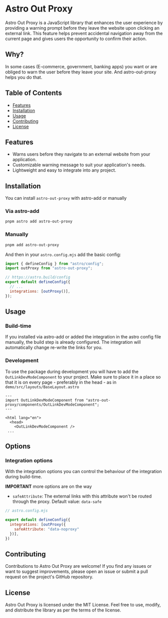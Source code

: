 # Astro Out Proxy

Astro Out Proxy is a JavaScript library that enhances the user experience by providing a warning prompt before they leave the website upon clicking an external link. This feature helps prevent accidental navigation away from the current page and gives users the opportunity to confirm their action.

## Why?

In some cases (E-commerce, government, banking apps) you want or are obliged to warn the user before they leave your site. And astro-out-proxy helps you do that.

## Table of Contents
- [Features](#features)
- [Installation](#installation)
- [Usage](#usage)
- [Contributing](#contributing)
- [License](#license)

## Features
- Warns users before they navigate to an external website from your application.
- Customizable warning message to suit your application's needs.
- Lightweight and easy to integrate into any project.

## Installation

You can install `astro-out-proxy` with astro-add or manually

### Via astro-add

```bash
pnpm astro add astro-out-proxy
```

### Manually

```bash
pnpm add astro-out-proxy
```

And then in your `astro.config.mjs` add the basic config:

```js
import { defineConfig } from "astro/config";
import outProxy from "astro-out-proxy";

// https://astro.build/config
export default defineConfig({
  // ...
  integrations: [outProxy()],
});

```

## Usage

### Build-time
If you installed via astro-add or added the integration in the astro config file manually, the build step is already configured. The integration will automatically change re-write the links for you.

### Development
To use the package during development you will have to add the `OutLinkDevModeComponent` to your project. Make sure to place it in a place so that it is on every page - preferably in the head - as in `demo/src/layouts/BaseLayout.astro`

```astro
---
import OutLinkDevModeComponent from "astro-out-proxy/components/OutLinkDevModeComponent";
---

<html lang="en">
  <head>
    <OutLinkDevModeComponent />
 ...
```

## Options

### Integration options

With the integration options you can control the behaviour of the integration during build-time.

**IMPORTANT** more options are on the way

- `safeAttribute`: The external links with this attribute won't be routed through the proxy. Default value: `data-safe`

```js
// astro.config.mjs

export default defineConfig({
  integrations: [outProxy({
    safeAttribute: "data-noproxy"
  })],
})
```

## Contributing

Contributions to Astro Out Proxy are welcome! If you find any issues or want to suggest improvements, please open an issue or submit a pull request on the project's GitHub repository.

## License

Astro Out Proxy is licensed under the MIT License. Feel free to use, modify, and distribute the library as per the terms of the license.
